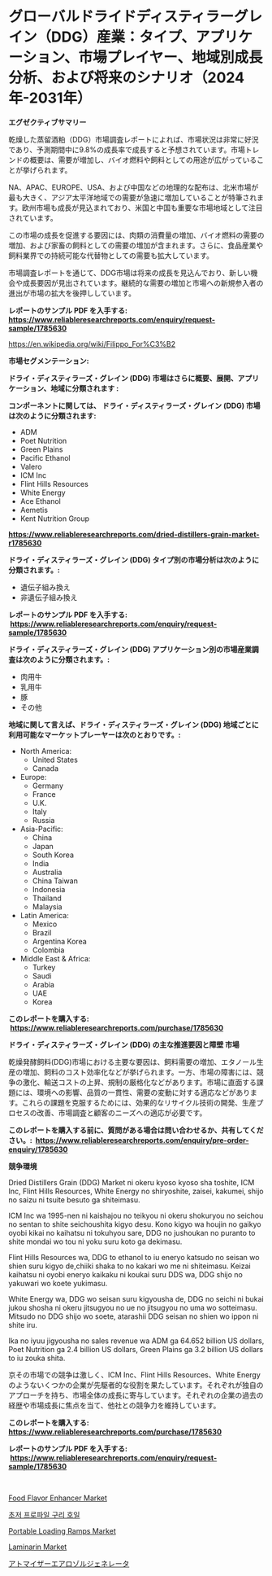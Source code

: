 <p><h1>グローバルドライドディスティラーグレイン（DDG）産業：タイプ、アプリケーション、市場プレイヤー、地域別成長分析、および将来のシナリオ（2024年-2031年）</h1></p><p><strong>エグゼクティブサマリー</strong></p>
<p><p>乾燥した蒸留酒粕（DDG）市場調査レポートによれば、市場状況は非常に好況であり、予測期間中に9.8%の成長率で成長すると予想されています。市場トレンドの概要は、需要が増加し、バイオ燃料や飼料としての用途が広がっていることが挙げられます。</p><p>NA、APAC、EUROPE、USA、および中国などの地理的な配布は、北米市場が最も大きく、アジア太平洋地域での需要が急速に増加していることが特筆されます。欧州市場も成長が見込まれており、米国と中国も重要な市場地域として注目されています。</p><p>この市場の成長を促進する要因には、肉類の消費量の増加、バイオ燃料の需要の増加、および家畜の飼料としての需要の増加が含まれます。さらに、食品産業や飼料業界での持続可能な代替物としての需要も拡大しています。</p><p>市場調査レポートを通じて、DDG市場は将来の成長を見込んでおり、新しい機会や成長要因が見出されています。継続的な需要の増加と市場への新規参入者の進出が市場の拡大を後押ししています。</p></p>
<p><strong>レポートのサンプル PDF を入手する: <a href="https://www.reliableresearchreports.com/enquiry/request-sample/1785630">https://www.reliableresearchreports.com/enquiry/request-sample/1785630</a></strong></p>
<p><a href="https://en.wikipedia.org/wiki/Filippo_For%C3%B2">https://en.wikipedia.org/wiki/Filippo_For%C3%B2</a></p>
<p><strong>市場セグメンテーション:</strong></p>
<p><strong> ドライ・ディスティラーズ・グレイン (DDG) 市場はさらに概要、展開、アプリケーション、地域に分類されます :</strong></p>
<p><strong>コンポーネントに関しては、 ドライ・ディスティラーズ・グレイン (DDG) 市場は次のように分類されます: &nbsp;</strong></p>
<p><ul><li>ADM</li><li>Poet Nutrition</li><li>Green Plains</li><li>Pacific Ethanol</li><li>Valero</li><li>ICM Inc</li><li>Flint Hills Resources</li><li>White Energy</li><li>Ace Ethanol</li><li>Aemetis</li><li>Kent Nutrition Group</li></ul></p>
<p><strong><a href="https://www.reliableresearchreports.com/dried-distillers-grain-market-r1785630">https://www.reliableresearchreports.com/dried-distillers-grain-market-r1785630</a></strong></p>
<p><strong> ドライ・ディスティラーズ・グレイン (DDG) タイプ別の市場分析は次のように分類されます。:</strong></p>
<p><ul><li>遺伝子組み換え</li><li>非遺伝子組み換え</li></ul></p>
<p><strong>レポートのサンプル PDF を入手する: &nbsp;<a href="https://www.reliableresearchreports.com/enquiry/request-sample/1785630">https://www.reliableresearchreports.com/enquiry/request-sample/1785630</a></strong></p>
<p><strong> ドライ・ディスティラーズ・グレイン (DDG) アプリケーション別の市場産業調査は次のように分類されます。:</strong></p>
<p><ul><li>肉用牛</li><li>乳用牛</li><li>豚</li><li>その他</li></ul></p>
<p><strong>地域に関して言えば、ドライ・ディスティラーズ・グレイン (DDG) 地域ごとに利用可能なマーケットプレーヤーは次のとおりです。:</strong></p>
<p><ul>
    <li>
        North America:
        <ul>
            <li>United States</li>
            <li>Canada</li>
        </ul>
    </li>
    <li>
        Europe:
        <ul>
            <li>Germany</li>
            <li>France</li>
            <li>U.K.</li>
            <li>Italy</li>
            <li>Russia</li>
        </ul>
    </li>
    <li>
        Asia-Pacific:
        <ul>
            <li>China</li>
            <li>Japan</li>
            <li>South Korea</li>
            <li>India</li>
            <li>Australia</li>
            <li>China Taiwan</li>
            <li>Indonesia</li>
            <li>Thailand</li>
            <li>Malaysia</li>
        </ul>
    </li>
    <li>
        Latin America:
        <ul>
            <li>Mexico</li>
            <li>Brazil</li>
            <li>Argentina Korea</li>
            <li>Colombia</li>
        </ul>
    </li>
    <li>
        Middle East & Africa:
        <ul>
            <li>Turkey</li>
            <li>Saudi</li>
            <li>Arabia</li>
            <li>UAE</li>
            <li>Korea</li>
        </ul>
    </li>
    </ul></p>
<p><strong>このレポートを購入する: &nbsp;<a href="https://www.reliableresearchreports.com/purchase/1785630">https://www.reliableresearchreports.com/purchase/1785630</a></strong></p>
<p><strong>ドライ・ディスティラーズ・グレイン (DDG) の主な推進要因と障壁 市場</strong></p>
<p><p>乾燥発酵飼料(DDG)市場における主要な要因は、飼料需要の増加、エタノール生産の増加、飼料のコスト効率化などが挙げられます。一方、市場の障害には、競争の激化、輸送コストの上昇、規制の厳格化などがあります。市場に直面する課題には、環境への影響、品質の一貫性、需要の変動に対する適応などがあります。これらの課題を克服するためには、効果的なリサイクル技術の開発、生産プロセスの改善、市場調査と顧客のニーズへの適応が必要です。</p></p>
<p><strong>このレポートを購入する前に、質問がある場合は問い合わせるか、共有してください。:&nbsp; <a href="https://www.reliableresearchreports.com/enquiry/pre-order-enquiry/1785630">https://www.reliableresearchreports.com/enquiry/pre-order-enquiry/1785630</a></strong></p>
<p><strong>競争環境</strong></p>
<p><p>Dried Distillers Grain (DDG) Market ni okeru kyoso kyoso sha toshite, ICM Inc, Flint Hills Resources, White Energy no shiryoshite, zaisei, kakumei, shijo no saizu ni tsuite besuto ga shiteimasu. </p><p>ICM Inc wa 1995-nen ni kaishajou no teikyou ni okeru shokuryou no seichou no sentan to shite seichoushita kigyo desu. Kono kigyo wa houjin no gaikyo oyobi kikai no kaihatsu ni tokuhyou sare, DDG no jushoukan no puranto to shite mondai wo tou ni yoku suru koto ga dekimasu. </p><p>Flint Hills Resources wa, DDG to ethanol to iu eneryo katsudo no seisan wo shien suru kigyo de,chiiki shaka to no kakari wo me ni shiteimasu. Keizai kaihatsu ni oyobi eneryo kaikaku ni koukai suru DDS wa, DDG shijo no yakuwari wo koete yukimasu. </p><p>White Energy wa, DDG wo seisan suru kigyousha de, DDG no seichi ni bukai jukou shosha ni okeru jitsugyou no ue no jitsugyou no uma wo sotteimasu. Mitsudo no DDG shijo wo soete, atarashii DDG seisan no shien wo ippon ni shite iru. </p><p>Ika no iyuu jigyousha no sales revenue wa ADM ga 64.652 billion US dollars, Poet Nutrition ga 2.4 billion US dollars, Green Plains ga 3.2 billion US dollars to iu zouka shita.</p><p>京その市場での競争は激しく、ICM Inc、Flint Hills Resources、White Energyのようないくつかの企業が先駆者的な役割を果たしています。それぞれが独自のアプローチを持ち、市場全体の成長に寄与しています。それぞれの企業の過去の経歴や市場成長に焦点を当て、他社との競争力を維持しています。</p></p>
<p><strong>このレポートを購入する: &nbsp; <a href="https://www.reliableresearchreports.com/purchase/1785630">https://www.reliableresearchreports.com/purchase/1785630</a></strong></p>
<p><strong>レポートのサンプル PDF を入手する: &nbsp;<a href="https://www.reliableresearchreports.com/enquiry/request-sample/1785630">https://www.reliableresearchreports.com/enquiry/request-sample/1785630</a></strong><strong></strong></p>
<p>&nbsp;</p>
<p><p><a href="https://github.com/bmorecock/Market-Research-Report-List-4/blob/main/food-flavor-enhancer-market.md">Food Flavor Enhancer Market</a></p><p><a href="https://github.com/dollarearner151/Market-Research-Report-List-1/blob/main/3439090163254.md">초저 프로파일 구리 호일</a></p><p><a href="https://issuu.com/reportprime-2/docs/portable-loading-ramps-market-size-2030.pptx">Portable Loading Ramps Market</a></p><p><a href="https://github.com/Krish2023na/Market-Research-Report-List-5/blob/main/laminarin-market.md">Laminarin Market</a></p><p><a href="https://github.com/roulaayoub-saad/Market-Research-Report-List-1/blob/main/6546365152972.md">アトマイザーエアロゾルジェネレータ</a></p></p>
